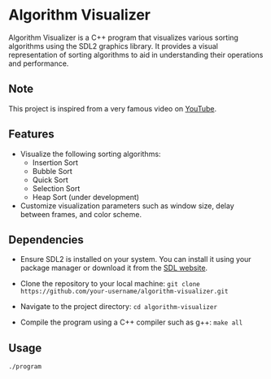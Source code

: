 # Algorithm Visualizer

Algorithm Visualizer is a C++ program that visualizes various sorting algorithms using the SDL2 graphics library. 
It provides a visual representation of sorting algorithms to aid in understanding their operations and performance.

## Note
This project is inspired from a very famous video on [YouTube](https://www.youtube.com/watch?v=kPRA0W1kECg).

## Features

- Visualize the following sorting algorithms:
  - Insertion Sort
  - Bubble Sort
  - Quick Sort
  - Selection Sort
  - Heap Sort (under development)
- Customize visualization parameters such as window size, delay between frames, and color scheme.

## Dependencies

- Ensure SDL2 is installed on your system. You can install it using your package manager or download it from the [SDL website](https://www.libsdl.org/).
- Clone the repository to your local machine:
```git clone https://github.com/your-username/algorithm-visualizer.git```

- Navigate to the project directory:
```cd algorithm-visualizer```

- Compile the program using a C++ compiler such as g++:
```make all```


## Usage

```./program```
